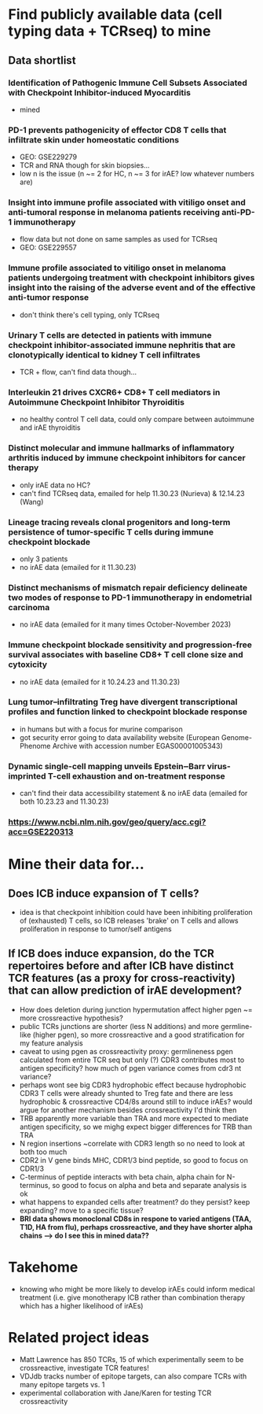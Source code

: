 # Find publicly available data (cell typing data + TCRseq) to mine
## Data shortlist
### Identification of Pathogenic Immune Cell Subsets Associated with Checkpoint Inhibitor-induced Myocarditis
 - mined
### PD-1 prevents pathogenicity of effector CD8 T cells that infiltrate skin under homeostatic conditions
 - GEO: GSE229279
 - TCR and RNA though for skin biopsies...
 - low n is the issue (n ~= 2 for HC, n ~= 3 for irAE? low whatever numbers are)
### Insight into immune profile associated with vitiligo onset and anti-tumoral response in melanoma patients receiving anti-PD-1 immunotherapy
 - flow data but not done on same samples as used for TCRseq
 - GEO: GSE229557
### Immune profile associated to vitiligo onset in melanoma patients undergoing treatment with checkpoint inhibitors gives insight into the raising of the adverse event and of the effective anti-tumor response
 - don't think there's cell typing, only TCRseq
### Urinary T cells are detected in patients with immune checkpoint inhibitor-associated immune nephritis that are clonotypically identical to kidney T cell infiltrates
 - TCR + flow, can't find data though...
### Interleukin 21 drives CXCR6+ CD8+ T cell mediators in Autoimmune Checkpoint Inhibitor Thyroiditis
 - no healthy control T cell data, could only compare between autoimmune and irAE thyroiditis
### Distinct molecular and immune hallmarks of inflammatory arthritis induced by immune checkpoint inhibitors for cancer therapy
 - only irAE data no HC?
 - can't find TCRseq data, emailed for help 11.30.23 (Nurieva) & 12.14.23 (Wang)
### Lineage tracing reveals clonal progenitors and long-term persistence of tumor-specific T cells during immune checkpoint blockade
 - only 3 patients
 - no irAE data (emailed for it 11.30.23)
### Distinct mechanisms of mismatch repair deficiency delineate two modes of response to PD-1 immunotherapy in endometrial carcinoma
 - no irAE data (emailed for it many times October-November 2023)
### Immune checkpoint blockade sensitivity and progression-free survival associates with baseline CD8+ T cell clone size and cytoxicity
 - no irAE data (emailed for it 10.24.23 and 11.30.23)
### Lung tumor–infiltrating Treg have divergent transcriptional profiles and function linked to checkpoint blockade response
 - in humans but with a focus for murine comparison
 - got security error going to data availability website (European Genome-Phenome Archive with accession number EGAS00001005343)
### Dynamic single-cell mapping unveils Epstein‒Barr virus-imprinted T-cell exhaustion and on-treatment response
 - can't find their data accessibility statement & no irAE data (emailed for both 10.23.23 and 11.30.23)
### https://www.ncbi.nlm.nih.gov/geo/query/acc.cgi?acc=GSE220313

# Mine their data for...
## Does ICB induce expansion of T cells?
 - idea is that checkpoint inhibition could have been inhibiting proliferation of (exhausted) T cells, so ICB releases 'brake' on T cells and allows proliferation in response to tumor/self antigens
## If ICB does induce expansion, do the TCR repertoires before and after ICB have distinct TCR features (as a proxy for cross-reactivity) that can allow prediction of irAE development?
 - How does deletion during junction hypermutation affect higher pgen ~= more crossreactive hypothesis?
 - public TCRs junctions are shorter (less N additions) and more germline-like (higher pgen), so more crossreactive and a good stratification for my feature analysis
 - caveat to using pgen as crossreactivity proxy: germlineness pgen calculated from entire TCR seq but only (?) CDR3 contributes most to antigen specificity? how much of pgen variance comes from cdr3 nt variance?
 - perhaps wont see big CDR3 hydrophobic effect because hydrophobic CDR3 T cells were already shunted to Treg fate and there are less hydrophobic & crossreactive CD4/8s around still to induce irAEs? would argue for another mechanism besides crossreactivity I'd think then
 - TRB apparently more variable than TRA and more expected to mediate antigen specificity, so we mighg expect bigger differences for TRB than TRA
 - N region insertions ~correlate with CDR3 length so no need to look at both too much
 - CDR2 in V gene binds MHC, CDR1/3 bind peptide, so good to focus on CDR1/3
 - C-terminus of peptide interacts with beta chain, alpha chain for N-terminus, so good to focus on alpha and beta and separate analysis is ok
 - what happens to expanded cells after treatment? do they persist? keep expanding? move to a specific tissue?
 - **BRI data shows monoclonal CD8s in respone to varied antigens (TAA, T1D, HA from flu), perhaps crossreactive, and they have shorter alpha chains --> do I see this in mined data??**

# Takehome
 - knowing who might be more likely to develop irAEs could inform medical treatment (i.e. give monotherapy ICB rather than combination therapy which has a higher likelihood of irAEs)

# Related project ideas
 - Matt Lawrence has 850 TCRs, 15 of which experimentally seem to be crossreactive, investigate TCR features!
 - VDJdb tracks number of epitope targets, can also compare TCRs with many epitope targets vs. 1
 - experimental collaboration with Jane/Karen for testing TCR crossreactivity